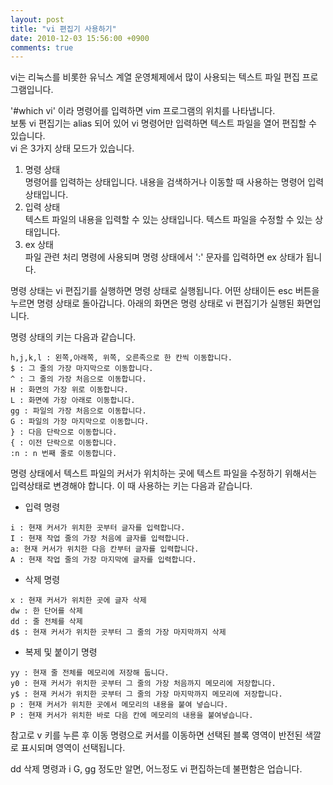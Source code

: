 ```yaml
---
layout: post
title: "vi 편집기 사용하기"
date: 2010-12-03 15:56:00 +0900
comments: true
---
```


vi는 리눅스를 비롯한 유닉스 계열 운영체제에서 많이 사용되는 텍스트 파일 편집 프로그램입니다.  

'#which vi' 이라 명령어를 입력하면 vim 프로그램의 위치를 나타냅니다.  
보통 vi 편집기는 alias 되어 있어 vi 명령어만 입력하면 텍스트 파일을 열어 편집할 수 있습니다.  
vi 은 3가지 상태 모드가 있습니다.

1. 명령 상태  
   명령어를 입력하는 상태입니다. 내용을 검색하거나 이동할 때 사용하는 명령어 입력 상태입니다.
2. 입력 상태  
 텍스트 파일의 내용을 입력할 수 있는 상태입니다. 텍스트 파일을 수정할 수 있는 상태입니다.
3. ex 상태  
 파일 관련 처리 명령에 사용되며 명령 상태에서 ':' 문자를 입력하면 ex 상태가 됩니다.

 명령 상태는 vi 편집기를 실행하면 명령 상태로 실행됩니다. 어떤 상태이든 esc 버튼을 누르면 명령 상태로 돌아갑니다. 아래의 화면은 명령 상태로 vi 편집기가 실행된 화면입니다.


명령 상태의 키는 다음과 같습니다.
```
h,j,k,l : 왼쪽,아래쪽, 위쪽, 오른족으로 한 칸씩 이동합니다.
$ : 그 줄의 가장 마지막으로 이동합니다.
^ : 그 줄의 가장 처음으로 이동합니다.
H : 화면의 가장 위로 이동합니다.
L : 화면에 가장 아래로 이동합니다.
gg : 파일의 가장 처음으로 이동합니다.
G : 파일의 가장 마지막으로 이동합니다.
} : 다음 단락으로 이동합니다.
{ : 이전 단락으로 이동합니다.
:n : n 번째 줄로 이동합니다.  
```

 명령 상태에서 텍스트 파일의 커서가 위치하는 곳에 텍스트 파일을 수정하기 위해서는 입력상태로 변경해야 합니다. 이 때 사용하는 키는 다음과 같습니다.

* 입력 명령

```
i : 현재 커서가 위치한 곳부터 글자를 입력합니다.
I : 현재 작업 줄의 가장 처음에 글자를 입력합니다.
a: 현재 커서가 위치한 다음 칸부터 글자를 입력합니다.
A : 현재 작업 줄의 가장 마지막에 글자를 입력합니다.
```
* 삭제 명령

```
x : 현재 커서가 위치한 곳에 글자 삭제
dw : 한 단어를 삭제
dd : 줄 전체를 삭제
d$ : 현재 커서가 위치한 곳부터 그 줄의 가장 마지막까지 삭제

```
* 복제 및 붙이기 명령

```
yy : 현재 줄 전체를 메모리에 저장해 둡니다.
y0 : 현재 커서가 위치한 곳부터 그 줄의 가장 처음까지 메모리에 저장합니다.
y$ : 현재 커서가 위치한 곳부터 그 줄의 가장 마지막까지 메모리에 저장합니다.
p : 현재 커서가 위치한 곳에서 메모리의 내용을 붙여 넣습니다.
P : 현재 커서가 위치한 바로 다음 칸에 메모리의 내용을 붙여넣습니다.
```
 참고로 v 키를 누른 후 이동 명령으로 커서를 이동하면 선택된 블록 영역이 반전된 색깔로 표시되며 영역이 선택됩니다.

 dd 삭제 명령과 i G, gg 정도만 알면, 어느정도 vi 편집하는데 불편함은 업습니다.
